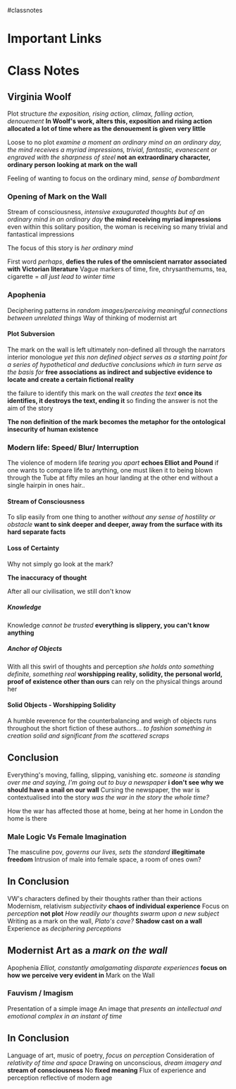 #classnotes 
# Important Links

# Class Notes
## Virginia Woolf

Plot structure *the exposition, rising action, climax, falling action, denouement* **In Woolf's work, alters this, exposition and rising action allocated a lot of time where as the denouement is given very little**

Loose to no plot *examine a moment an ordinary mind on an ordinary day, the mind receives a myriad impressions, trivial, fantastic, evanescent or engraved with the sharpness of steel* **not an extraordinary character, ordinary person looking at mark on the wall**

Feeling of wanting to focus on the ordinary mind, *sense of bombardment*
### Opening of Mark on the Wall

Stream of consciousness, *intensive exaugurated thoughts but of an ordinary mind in an ordinary day* **the mind receiving myriad impressions** even within this solitary position, the woman is receiving so many trivial and fantastical impressions

The focus of this story is *her ordinary mind*

First word *perhaps*, **defies the rules of the omniscient narrator associated with Victorian literature** Vague markers of time, fire, chrysanthemums, tea, cigarette = *all just lead to winter time*

### Apophenia

Deciphering patterns in *random images/perceiving meaningful connections between unrelated things*
Way of thinking of modernist art
#### Plot Subversion

The mark on the wall is left ultimately non-defined all through the narrators interior monologue *yet this non defined object serves as a starting point for a series of hypothetical and deductive conclusions which in turn serve as the basis for* **free associations as indirect and subjective evidence to locate and create a certain fictional reality**

the failure to identify this mark on the wall *creates the text* **once its identifies, it destroys the text, ending it** so finding the answer is not the aim of the story

**The non definition of the mark becomes the metaphor for the ontological insecurity of human existence**
### Modern life: Speed/ Blur/ Interruption

The violence of modern life *tearing you apart* **echoes Elliot and Pound** if one wants to compare life to anything, one must liken it to being blown through the Tube at fifty miles an hour landing at the other end without a single hairpin in ones hair..
#### Stream of Consciousness

To slip easily from one thing to another *without any sense of hostility or obstacle* **want to sink deeper and deeper, away from the surface with its hard separate facts**

#### Loss of Certainty

Why not simply go look at the mark?

**The inaccuracy of thought**

After all our civilisation, we still don't know
##### Knowledge

Knowledge *cannot be trusted* **everything is slippery, you can't know anything**
##### Anchor of Objects

With all this swirl of thoughts and perception *she holds onto something definite, something real* **worshipping reality, solidity, the personal world, proof of existence other than ours** can rely on the physical things around her
#### Solid Objects - Worshipping Solidity

A humble reverence for the counterbalancing and weigh of objects runs throughout the short fiction of these authors... *to fashion something in creation solid and significant from the scattered scraps*

## Conclusion

Everything's moving, falling, slipping, vanishing etc. *someone is standing over me and saying, I'm going out to buy a newspaper* **i don't see why we should have a snail on our wall**
Cursing the newspaper, the war is contextualised into the story *was the war in the story the whole time?*

How the war has affected those at home, being at her home in London the home is there

### Male Logic Vs Female Imagination

The masculine pov, *governs our lives, sets the standard* **illegitimate freedom**
Intrusion of male into female space, a room of ones own?
## In Conclusion

VW's characters defined by their thoughts rather than their actions
Modernism, relativism *subjectivity* **chaos of individual experience** 
Focus on *perception* **not plot**
*How readily our thoughts swarm upon a new subject*
Writing as a mark on the wall, *Plato's cave?* **Shadow cast on a wall**
Experience as *deciphering perceptions*

## Modernist Art as a *mark on the wall*

Apophenia *Elliot, constantly amalgamating disparate experiences* **focus on how we perceive very evident in** Mark on the Wall

### Fauvism / Imagism

Presentation of a simple image
An image that *presents an intellectual and emotional complex in an instant of time*

## In Conclusion

Language of art, music of poetry, *focus on perception*
Consideration of *relativity of time and space*
Drawing on unconscious, *dream imagery and* **stream of consciousness**
No **fixed meaning**
Flux of experience and perception reflective of modern age